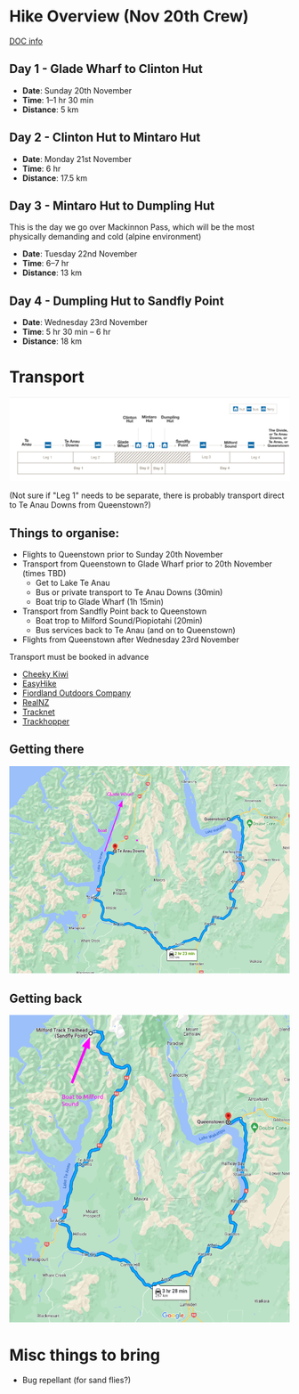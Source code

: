 # Hike Overview (Nov 20th Crew)

[DOC info](https://www.doc.govt.nz/parks-and-recreation/places-to-go/fiordland/places/fiordland-national-park/things-to-do/tracks/milford-track/)

## Day 1 - Glade Wharf to Clinton Hut

* **Date**: Sunday 20th November
* **Time**: 1–1 hr 30 min
* **Distance**: 5 km

## Day 2 - Clinton Hut to Mintaro Hut

* **Date**: Monday 21st November
* **Time**: 6 hr
* **Distance**: 17.5 km

## Day 3 - Mintaro Hut to Dumpling Hut

This is the day we go over Mackinnon Pass, which will be the most physically demanding and cold (alpine environment)

* **Date**: Tuesday 22nd November
* **Time**: 6–7 hr
* **Distance**: 13 km

## Day 4 - Dumpling Hut to Sandfly Point

* **Date**: Wednesday 23rd November
* **Time**: 5 hr 30 min – 6 hr
* **Distance**: 18 km


# Transport

![transport_summary](images/transport_summary.png)

(Not sure if "Leg 1" needs to be separate, there is probably transport direct to Te Anau Downs from Queenstown?)

## Things to organise:

* Flights to Queenstown prior to Sunday 20th November
* Transport from Queenstown to Glade Wharf prior to 20th November (times TBD)
  * Get to Lake Te Anau
  * Bus or private transport to Te Anau Downs (30min)
  * Boat trip to Glade Wharf (1h 15min)
* Transport from Sandfly Point back to Queenstown
  * Boat trop to Milford Sound/Piopiotahi (20min)
  * Bus services back to Te Anau (and on to Queenstown)
* Flights from Queenstown after Wednesday 23rd November

Transport must be booked in advance

* [Cheeky Kiwi](https://www.cheekykiwitravel.com/)
* [EasyHike](https://www.easyhike.co.nz/milford-track-transport/)
* [Fiordland Outdoors Company](https://www.fiordlandoutdoors.co.nz/transport-and-experiences/milford-track-transport/)
* [RealNZ](https://www.realjourneys.co.nz/en/experiences/ferry-services/milford-track-transfers/)
* [Tracknet](https://www.tracknet.net/tracks/milford)
* [Trackhopper](https://trackhopper.co.nz/)

## Getting there

![transport_map_1.png](images/transport_map_1.png)

## Getting back

![transport_map_2.png](images/transport_map_2.png)

# Misc things to bring

* Bug repellant (for sand flies?)